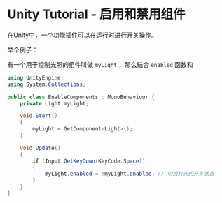 # Unity Tutorial - 启用和禁用组件

在Unity中，一个功能插件可以在运行时进行开关操作。

举个例子：

有一个用于控制光照的组件叫做 `myLight`  ，那么结合 `enabled` 函数和

```c#
using UnityEngine;
using System.Collections;

public class EnableComponents : MonoBehaviour {
    private Light myLight;

    void Start()
    {
        myLight = GetComponent<Light>();
    }

    void Update()
    {
        if (Input.GetKeyDown(KeyCode.Space))
        {
            myLight.enabled = !myLight.enabled; // 切换灯光的开关状态
        }
    }
}
```

